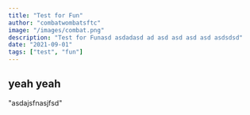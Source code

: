 ```yaml
---
title: "Test for Fun"
author: "combatwombatsftc"
image: "/images/combat.png"
description: "Test for Funasd asdadasd ad asd asd asd asd asdsdsd"
date: "2021-09-01"
tags: ["test", "fun"]
---
```


## yeah yeah

"asdajsfnasjfsd"